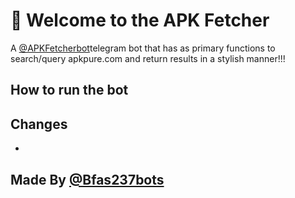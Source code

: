 🤖 Welcome to the APK Fetcher
==================================

A [@APKFetcherbot](https://t.me/APKFetcherbot)telegram bot that has as primary functions to search/query apkpure.com and return results in a stylish manner!!!

## How to run the bot

Changes
-------
-

Made By [@Bfas237bots](https://t.me/Bfas237bots)
----------------------



